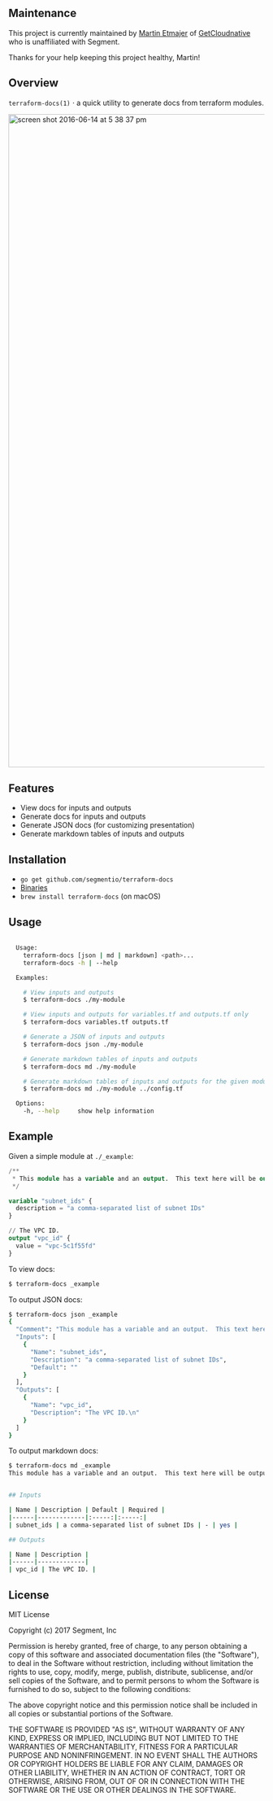 ## Maintenance
This project is currently maintained by [Martin Etmajer](https://github.com/metmajer) of [GetCloudnative](https://github.com/getcloudnative) who is unaffiliated with Segment.

Thanks for your help keeping this project healthy, Martin!

## Overview

`terraform-docs(1)` &sdot; a quick utility to generate docs from terraform modules.

<img width="1284" alt="screen shot 2016-06-14 at 5 38 37 pm" src="https://cloud.githubusercontent.com/assets/1661587/16049202/1ad63c16-3257-11e6-9e2c-6bb83e684ba4.png">


## Features

  - View docs for inputs and outputs
  - Generate docs for inputs and outputs
  - Generate JSON docs (for customizing presentation)
  - Generate markdown tables of inputs and outputs

## Installation

  - `go get github.com/segmentio/terraform-docs`
  - [Binaries](https://github.com/segmentio/terraform-docs/releases)
  - `brew install terraform-docs` (on macOS)

## Usage

```bash

  Usage:
    terraform-docs [json | md | markdown] <path>...
    terraform-docs -h | --help

  Examples:

    # View inputs and outputs
    $ terraform-docs ./my-module

    # View inputs and outputs for variables.tf and outputs.tf only
    $ terraform-docs variables.tf outputs.tf

    # Generate a JSON of inputs and outputs
    $ terraform-docs json ./my-module

    # Generate markdown tables of inputs and outputs
    $ terraform-docs md ./my-module

    # Generate markdown tables of inputs and outputs for the given module and ../config.tf
    $ terraform-docs md ./my-module ../config.tf

  Options:
    -h, --help     show help information

```

## Example

Given a simple module at `./_example`:

```tf
/**
 * This module has a variable and an output.  This text here will be output before any inputs or outputs!
 */

variable "subnet_ids" {
  description = "a comma-separated list of subnet IDs"
}

// The VPC ID.
output "vpc_id" {
  value = "vpc-5c1f55fd"
}

```

To view docs:

```bash
$ terraform-docs _example
```

To output JSON docs:

```bash
$ terraform-docs json _example
{
  "Comment": "This module has a variable and an output.  This text here will be output before any inputs or outputs!\n",
  "Inputs": [
    {
      "Name": "subnet_ids",
      "Description": "a comma-separated list of subnet IDs",
      "Default": ""
    }
  ],
  "Outputs": [
    {
      "Name": "vpc_id",
      "Description": "The VPC ID.\n"
    }
  ]
}
```

To output markdown docs:

```bash
$ terraform-docs md _example
This module has a variable and an output.  This text here will be output before any inputs or outputs!


## Inputs

| Name | Description | Default | Required |
|------|-------------|:-----:|:-----:|
| subnet_ids | a comma-separated list of subnet IDs | - | yes |

## Outputs

| Name | Description |
|------|-------------|
| vpc_id | The VPC ID. |

```

## License

MIT License

Copyright (c) 2017 Segment, Inc

Permission is hereby granted, free of charge, to any person obtaining a copy
of this software and associated documentation files (the "Software"), to deal
in the Software without restriction, including without limitation the rights
to use, copy, modify, merge, publish, distribute, sublicense, and/or sell
copies of the Software, and to permit persons to whom the Software is
furnished to do so, subject to the following conditions:

The above copyright notice and this permission notice shall be included in all
copies or substantial portions of the Software.

THE SOFTWARE IS PROVIDED "AS IS", WITHOUT WARRANTY OF ANY KIND, EXPRESS OR
IMPLIED, INCLUDING BUT NOT LIMITED TO THE WARRANTIES OF MERCHANTABILITY,
FITNESS FOR A PARTICULAR PURPOSE AND NONINFRINGEMENT. IN NO EVENT SHALL THE
AUTHORS OR COPYRIGHT HOLDERS BE LIABLE FOR ANY CLAIM, DAMAGES OR OTHER
LIABILITY, WHETHER IN AN ACTION OF CONTRACT, TORT OR OTHERWISE, ARISING FROM,
OUT OF OR IN CONNECTION WITH THE SOFTWARE OR THE USE OR OTHER DEALINGS IN THE
SOFTWARE.
